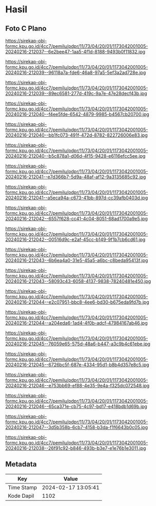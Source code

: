 # Hasil

## Foto C Plano

https://sirekap-obj-formc.kpu.go.id/4cc7/pemilu/pdpr/11/73/04/20/01/1173042001005-20240216-212037--6e2bee47-1aa5-4f1d-8188-9493b0f11832.jpg

https://sirekap-obj-formc.kpu.go.id/4cc7/pemilu/pdpr/11/73/04/20/01/1173042001005-20240216-212039--96118a7a-fde6-46a8-97a5-5ef3a2ad728e.jpg

https://sirekap-obj-formc.kpu.go.id/4cc7/pemilu/pdpr/11/73/04/20/01/1173042001005-20240216-212039--89ec6581-277d-419c-9a7e-47e28decf43b.jpg

https://sirekap-obj-formc.kpu.go.id/4cc7/pemilu/pdpr/11/73/04/20/01/1173042001005-20240216-212040--f4ee5fde-6542-4879-9985-b4567cb20700.jpg

https://sirekap-obj-formc.kpu.go.id/4cc7/pemilu/pdpr/11/73/04/20/01/1173042001005-20240216-212040--bb1fc073-491f-472d-8782-822726006e83.jpg

https://sirekap-obj-formc.kpu.go.id/4cc7/pemilu/pdpr/11/73/04/20/01/1173042001005-20240216-212040--b5c878a1-d06d-4f15-9428-e6116efcc5ee.jpg

https://sirekap-obj-formc.kpu.go.id/4cc7/pemilu/pdpr/11/73/04/20/01/1173042001005-20240216-212041--e7d366b7-5d9a-48af-af12-9a3135685c92.jpg

https://sirekap-obj-formc.kpu.go.id/4cc7/pemilu/pdpr/11/73/04/20/01/1173042001005-20240216-212041--a5eca94a-c673-41bb-897d-cc39afb0403d.jpg

https://sirekap-obj-formc.kpu.go.id/4cc7/pemilu/pdpr/11/73/04/20/01/1173042001005-20240216-212042--6557f628-cc41-4c04-8051-68ad1700a9e5.jpg

https://sirekap-obj-formc.kpu.go.id/4cc7/pemilu/pdpr/11/73/04/20/01/1173042001005-20240216-212042--00516d9c-e2af-45cc-b149-9f1b7cb6cd61.jpg

https://sirekap-obj-formc.kpu.go.id/4cc7/pemilu/pdpr/11/73/04/20/01/1173042001005-20240216-212043--6b6ea4a0-31e5-45a5-a6bc-c8beda95413f.jpg

https://sirekap-obj-formc.kpu.go.id/4cc7/pemilu/pdpr/11/73/04/20/01/1173042001005-20240216-212043--58093c43-6058-4137-9838-78240481e450.jpg

https://sirekap-obj-formc.kpu.go.id/4cc7/pemilu/pdpr/11/73/04/20/01/1173042001005-20240216-212044--e2c07951-bbc8-4ee6-bd30-b675eda9fd7b.jpg

https://sirekap-obj-formc.kpu.go.id/4cc7/pemilu/pdpr/11/73/04/20/01/1173042001005-20240216-212044--a204eda6-1ad4-4f0b-adcf-47984167ab46.jpg

https://sirekap-obj-formc.kpu.go.id/4cc7/pemilu/pdpr/11/73/04/20/01/1173042001005-20240216-212045--76059e65-575d-48a6-b447-a3c9b4c61ebe.jpg

https://sirekap-obj-formc.kpu.go.id/4cc7/pemilu/pdpr/11/73/04/20/01/1173042001005-20240216-212045--6726bc5f-687e-4334-95d1-b8b4d357e8c5.jpg

https://sirekap-obj-formc.kpu.go.id/4cc7/pemilu/pdpr/11/73/04/20/01/1173042001005-20240216-212046--e753bb69-ef88-4e35-9e4a-f325dc072548.jpg

https://sirekap-obj-formc.kpu.go.id/4cc7/pemilu/pdpr/11/73/04/20/01/1173042001005-20240216-212046--65ca371e-cb75-4c97-bd17-e418bdb1d69b.jpg

https://sirekap-obj-formc.kpu.go.id/4cc7/pemilu/pdpr/11/73/04/20/01/1173042001005-20240216-212047--3d5b358b-6cb7-4158-b3da-f1f6643b0c05.jpg

https://sirekap-obj-formc.kpu.go.id/4cc7/pemilu/pdpr/11/73/04/20/01/1173042001005-20240216-212038--26f91c92-b846-493b-b3e7-e1e76b1e3011.jpg


## Metadata

| Key        | Value               |
| ---------- | ------------------- |
| Time Stamp | 2024-02-17 13:05:41 |
| Kode Dapil | 1102                |



